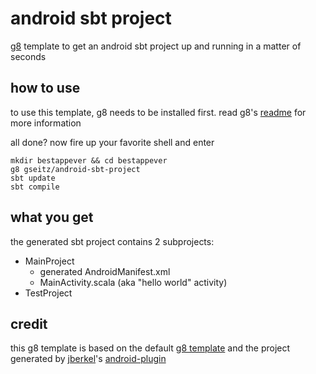 # android sbt project

[g8](http://github.com/n8han/giter8) template to get an android sbt project up and running in a matter of seconds

## how to use

to use this template, g8 needs to be installed first.
read g8's [readme](http://github.com/n8han/giter8#readme) for more information

all done? now fire up your favorite shell and enter

	mkdir bestappever && cd bestappever
    g8 gseitz/android-sbt-project
    sbt update
	sbt compile
 
## what you get

the generated sbt project contains 2 subprojects:
* MainProject
	* generated AndroidManifest.xml
	* MainActivity.scala (aka "hello world" activity)
* TestProject

## credit
this g8 template is based on the default [g8 template](http://github.com/n8han/giter8.g8) and the project generated by [jberkel](http://github/jberkel)'s [android-plugin](http://github.com/jberkel/android-plugin)